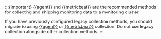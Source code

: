 :::{important}
{{agent}} and {{metricbeat}} are the recommended methods for collecting and shipping monitoring data to a monitoring cluster.

If you have previously configured legacy collection methods, you should migrate to using [{{agent}}](/deploy-manage/monitor/stack-monitoring/collecting-monitoring-data-with-elastic-agent.md) or [{{metricbeat}}](/deploy-manage/monitor/stack-monitoring/collecting-monitoring-data-with-metricbeat.md) collection. Do not use legacy collection alongside other collection methods.
:::